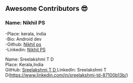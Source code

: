 ## Awesome Contributors :sunglasses:

### Name: Nikhil PS  
 -Place: kerala, india  
 -Bio: Android dev  
 -Github: [Nikhil ps](https://github.com/nikhilpsathyanathan)  
 -Linkedin: [Nikhil PS](https://www.linkedin.com/in/nikhilpsathyanathan/)  
 
 
Name:  Sreelakshmi T D  
Place:  Kerala,India  
GitHub: [Sreelakshmi T D ](https://github.com/SreelakshmiTD) 
LinkedIn:  Sreelakshmi T D(https://www.linkedin.com/in/sreelakshmi-td-87100b13b/)
